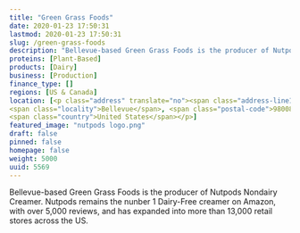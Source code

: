 ```yaml
---
title: "Green Grass Foods"
date: 2020-01-23 17:50:31
lastmod: 2020-01-23 17:50:31
slug: /green-grass-foods
description: "Bellevue-based Green Grass Foods is the producer of Nutpods Nondairy Creamer. Nutpods remains the nunber 1 Dairy-Free creamer on Amazon, with over 5,000 reviews, and has expanded into more than 13,000 retail stores across the US."
proteins: [Plant-Based]
products: [Dairy]
business: [Production]
finance_type: []
regions: [US & Canada]
location: [<p class="address" translate="no"><span class="address-line1">Southeast Eastgate Way</span><br>
<span class="locality">Bellevue</span>, <span class="postal-code">98008</span><br>
<span class="country">United States</span></p>]
featured_image: "nutpods logo.png"
draft: false
pinned: false
homepage: false
weight: 5000
uuid: 5569
---
```

<p>Bellevue-based Green Grass Foods is the producer of Nutpods Nondairy Creamer. Nutpods remains the nunber 1 Dairy-Free creamer on Amazon, with over 5,000 reviews, and has expanded into more than 13,000 retail stores across the US.</p>
